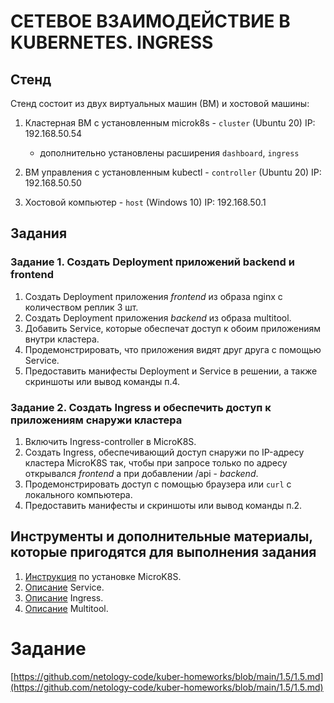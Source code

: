# СЕТЕВОЕ ВЗАИМОДЕЙСТВИЕ В KUBERNETES. INGRESS

## Стенд

Стенд состоит из двух виртуальных машин (ВМ) и хостовой машины:
1. Кластерная ВМ с установленным microk8s - `cluster` (Ubuntu 20) IP: 192.168.50.54
	
	- дополнительно установлены расширения `dashboard`, `ingress`

2. ВМ управления с установленным kubectl - `controller` (Ubuntu 20) IP: 192.168.50.50
3. Хостовой компьютер - `host` (Windows 10) IP: 192.168.50.1

## Задания

### Задание 1. Создать Deployment приложений backend и frontend

1. Создать Deployment приложения _frontend_ из образа nginx с количеством реплик 3 шт.
2. Создать Deployment приложения _backend_ из образа multitool. 
3. Добавить Service, которые обеспечат доступ к обоим приложениям внутри кластера. 
4. Продемонстрировать, что приложения видят друг друга с помощью Service.
5. Предоставить манифесты Deployment и Service в решении, а также скриншоты или вывод команды п.4.


### Задание 2. Создать Ingress и обеспечить доступ к приложениям снаружи кластера

1. Включить Ingress-controller в MicroK8S.
2. Создать Ingress, обеспечивающий доступ снаружи по IP-адресу кластера MicroK8S так, чтобы при запросе только по адресу открывался _frontend_ а при добавлении /api - _backend_.
3. Продемонстрировать доступ с помощью браузера или `curl` с локального компьютера.
4. Предоставить манифесты и скриншоты или вывод команды п.2.


## Инструменты и дополнительные материалы, которые пригодятся для выполнения задания

1. [Инструкция](https://microk8s.io/docs/getting-started) по установке MicroK8S.
2. [Описание](https://kubernetes.io/docs/concepts/services-networking/service/) Service.
3. [Описание](https://kubernetes.io/docs/concepts/services-networking/ingress/) Ingress.
4. [Описание](https://github.com/wbitt/Network-MultiTool) Multitool.




# Задание

[https://github.com/netology-code/kuber-homeworks/blob/main/1.5/1.5.md](https://github.com/netology-code/kuber-homeworks/blob/main/1.5/1.5.md)
